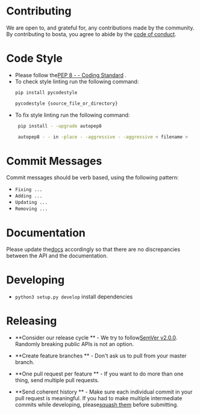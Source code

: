 # Contributing

We are open to, and grateful for, any contributions made by the community. By contributing to bosta, you agree to abide by the [code of conduct](CODE_OF_CONDUCT.md).

# Code Style

- Please follow the[PEP 8 - - Coding Standard](https://www.python.org/dev/peps/pep-0008/) .
- To check style linting run the following command:
    ```bash
    pip install pycodestyle

    pycodestyle {source_file_or_directory}

    ```
- To fix style linting run the following command:
    ```bash
     pip install - -upgrade autopep8

     autopep8 - - in -place - -aggressive - -aggressive < filename >
    ```


# Commit Messages

Commit messages should be verb based, using the following pattern:

- `Fixing ...`
- `Adding ...`
- `Updating ...`
- `Removing ...`

# Documentation

Please update the[docs](README.md) accordingly so that there are no discrepancies between the API and the documentation.

# Developing

- `python3 setup.py develop` install dependencies

# Releasing

- **Consider our release cycle ** - We try to follow[SemVer v2.0.0](https://semver.org/). Randomly breaking public APIs is not an option.

- **Create feature branches ** - Don't ask us to pull from your master branch.

- **One pull request per feature ** - If you want to do more than one thing, send multiple pull requests.

- **Send coherent history ** - Make sure each individual commit in your pull request is meaningful. If you had to make multiple intermediate commits while developing, please[squash them](https://www.git-scm.com/book/en/v2/Git-Tools-Rewriting-History#Changing-Multiple-Commit-Messages) before submitting.

